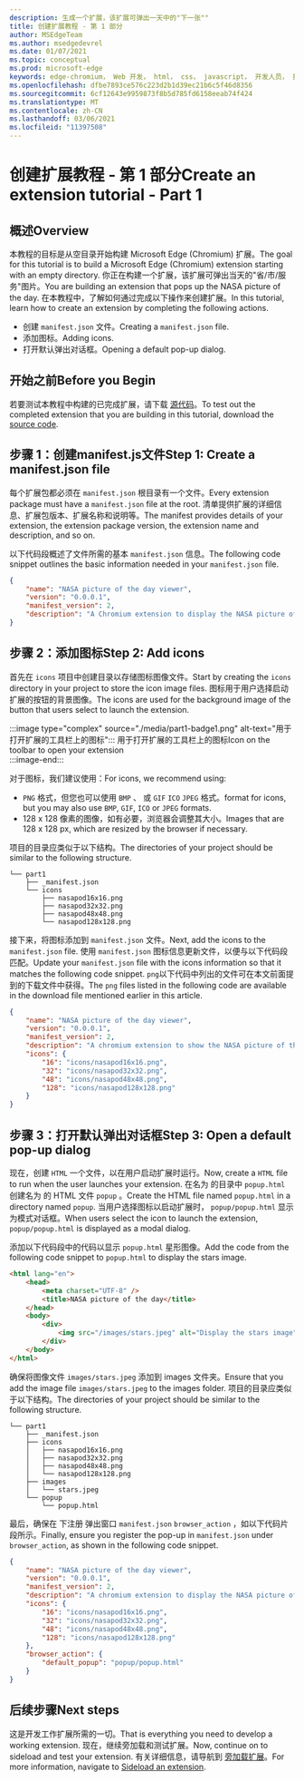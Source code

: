 ```yaml
---
description: 生成一个扩展，该扩展可弹出一天中的"下一张""
title: 创建扩展教程 - 第 1 部分
author: MSEdgeTeam
ms.author: msedgedevrel
ms.date: 01/07/2021
ms.topic: conceptual
ms.prod: microsoft-edge
keywords: edge-chromium， Web 开发， html， css， javascript， 开发人员， 扩展
ms.openlocfilehash: dfbe7893ce576c223d2b1d39ec21b6c5f46d8356
ms.sourcegitcommit: 6cf12643e9959873f8b5d785fd6158eeab74f424
ms.translationtype: MT
ms.contentlocale: zh-CN
ms.lasthandoff: 03/06/2021
ms.locfileid: "11397508"
---
```

# <a name="create-an-extension-tutorial---part-1"></a><span data-ttu-id="24400-104">创建扩展教程 - 第 1 部分</span><span class="sxs-lookup"><span data-stu-id="24400-104">Create an extension tutorial - Part 1</span></span>  

## <a name="overview"></a><span data-ttu-id="24400-105">概述</span><span class="sxs-lookup"><span data-stu-id="24400-105">Overview</span></span>  

<span data-ttu-id="24400-106">本教程的目标是从空目录开始构建 Microsoft Edge (Chromium) 扩展。</span><span class="sxs-lookup"><span data-stu-id="24400-106">The goal for this tutorial is to build a Microsoft Edge (Chromium) extension starting with an empty directory.</span></span>  <span data-ttu-id="24400-107">你正在构建一个扩展，该扩展可弹出当天的"省/市/服务"图片。</span><span class="sxs-lookup"><span data-stu-id="24400-107">You are building an extension that pops up the NASA picture of the day.</span></span> <span data-ttu-id="24400-108">在本教程中，了解如何通过完成以下操作来创建扩展。</span><span class="sxs-lookup"><span data-stu-id="24400-108">In this tutorial, learn how to create an extension by completing the following actions.</span></span>  

*   <span data-ttu-id="24400-109">创建 `manifest.json` 文件。</span><span class="sxs-lookup"><span data-stu-id="24400-109">Creating a `manifest.json` file.</span></span>  
*   <span data-ttu-id="24400-110">添加图标。</span><span class="sxs-lookup"><span data-stu-id="24400-110">Adding icons.</span></span>  
*   <span data-ttu-id="24400-111">打开默认弹出对话框。</span><span class="sxs-lookup"><span data-stu-id="24400-111">Opening a default pop-up dialog.</span></span>  

## <a name="before-you-begin"></a><span data-ttu-id="24400-112">开始之前</span><span class="sxs-lookup"><span data-stu-id="24400-112">Before you Begin</span></span>

<span data-ttu-id="24400-113">若要测试本教程中构建的已完成扩展，请下载 [源代码][ArchiveExtensionGettingStartedPart1]。</span><span class="sxs-lookup"><span data-stu-id="24400-113">To test out the completed extension that you are building in this tutorial, download the [source code][ArchiveExtensionGettingStartedPart1].</span></span>  

## <a name="step-1-create-a-manifestjson-file"></a><span data-ttu-id="24400-114">步骤 1：创建manifest.js文件</span><span class="sxs-lookup"><span data-stu-id="24400-114">Step 1: Create a manifest.json file</span></span>

<span data-ttu-id="24400-115">每个扩展包都必须在 `manifest.json` 根目录有一个文件。</span><span class="sxs-lookup"><span data-stu-id="24400-115">Every extension package must have a `manifest.json` file at the root.</span></span>  <span data-ttu-id="24400-116">清单提供扩展的详细信息、扩展包版本、扩展名称和说明等。</span><span class="sxs-lookup"><span data-stu-id="24400-116">The manifest provides details of your extension, the extension package version, the extension name and description, and so on.</span></span>  

<span data-ttu-id="24400-117">以下代码段概述了文件所需的基本 `manifest.json` 信息。</span><span class="sxs-lookup"><span data-stu-id="24400-117">The following code snippet outlines the basic information needed in your `manifest.json` file.</span></span>  

```json
{
    "name": "NASA picture of the day viewer",
    "version": "0.0.0.1",
    "manifest_version": 2,
    "description": "A Chromium extension to display the NASA picture of the day."
}
```  

## <a name="step-2-add-icons"></a><span data-ttu-id="24400-118">步骤 2：添加图标</span><span class="sxs-lookup"><span data-stu-id="24400-118">Step 2: Add icons</span></span>  

<span data-ttu-id="24400-119">首先在 `icons` 项目中创建目录以存储图标图像文件。</span><span class="sxs-lookup"><span data-stu-id="24400-119">Start by creating the `icons` directory in your project to store the icon image files.</span></span>  <span data-ttu-id="24400-120">图标用于用户选择启动扩展的按钮的背景图像。</span><span class="sxs-lookup"><span data-stu-id="24400-120">The icons are used for the background image of the button that users select to launch the extension.</span></span>  

:::image type="complex" source="./media/part1-badge1.png" alt-text="用于打开扩展的工具栏上的图标":::
   <span data-ttu-id="24400-122">用于打开扩展的工具栏上的图标</span><span class="sxs-lookup"><span data-stu-id="24400-122">Icon on the toolbar to open your extension</span></span>  
:::image-end:::  

<span data-ttu-id="24400-123">对于图标，我们建议使用：</span><span class="sxs-lookup"><span data-stu-id="24400-123">For icons, we recommend using:</span></span> 
*   `PNG` <span data-ttu-id="24400-124">格式，但您也可以使用 `BMP` 、 或 `GIF` `ICO` `JPEG` 格式。</span><span class="sxs-lookup"><span data-stu-id="24400-124">format for icons, but you may also use `BMP`, `GIF`, `ICO` or `JPEG` formats.</span></span>  
*   <span data-ttu-id="24400-125">128 x 128 像素的图像，如有必要，浏览器会调整其大小。</span><span class="sxs-lookup"><span data-stu-id="24400-125">Images that are 128 x 128 px, which are resized by the browser if necessary.</span></span>  

<span data-ttu-id="24400-126">项目的目录应类似于以下结构。</span><span class="sxs-lookup"><span data-stu-id="24400-126">The directories of your project should be similar to the following structure.</span></span>   

```shell
└── part1
    ├── _manifest.json
    └── icons
        ├── nasapod16x16.png
        ├── nasapod32x32.png
        ├── nasapod48x48.png
        └── nasapod128x128.png
```  

<span data-ttu-id="24400-127">接下来，将图标添加到 `manifest.json` 文件。</span><span class="sxs-lookup"><span data-stu-id="24400-127">Next, add the icons to the `manifest.json` file.</span></span> <span data-ttu-id="24400-128">使用 `manifest.json` 图标信息更新文件，以便与以下代码段匹配。</span><span class="sxs-lookup"><span data-stu-id="24400-128">Update your `manifest.json` file with the icons information so that it matches the following code snippet.</span></span> <span data-ttu-id="24400-129">`png`以下代码中列出的文件可在本文前面提到的下载文件中获得。</span><span class="sxs-lookup"><span data-stu-id="24400-129">The `png` files listed in the following code are available in the download file mentioned earlier in this article.</span></span>  

```json
{
    "name": "NASA picture of the day viewer",
    "version": "0.0.0.1",
    "manifest_version": 2,
    "description": "A chromium extension to show the NASA picture of the day.",
    "icons": {
        "16": "icons/nasapod16x16.png",
        "32": "icons/nasapod32x32.png",
        "48": "icons/nasapod48x48.png",
        "128": "icons/nasapod128x128.png"
    }
}
```  

## <a name="step-3-open-a-default-pop-up-dialog"></a><span data-ttu-id="24400-130">步骤 3：打开默认弹出对话框</span><span class="sxs-lookup"><span data-stu-id="24400-130">Step 3: Open a default pop-up dialog</span></span>  

<span data-ttu-id="24400-131">现在，创建 `HTML` 一个文件，以在用户启动扩展时运行。</span><span class="sxs-lookup"><span data-stu-id="24400-131">Now, create a `HTML` file to run when the user launches your extension.</span></span>  <span data-ttu-id="24400-132">在名为 的目录中 `popup.html` 创建名为 的 HTML 文件 `popup` 。</span><span class="sxs-lookup"><span data-stu-id="24400-132">Create the HTML file named `popup.html` in a directory named `popup`.</span></span>  <span data-ttu-id="24400-133">当用户选择图标以启动扩展时， `popup/popup.html` 显示为模式对话框。</span><span class="sxs-lookup"><span data-stu-id="24400-133">When users select the icon to launch the extension, `popup/popup.html` is displayed as a modal dialog.</span></span>  

<span data-ttu-id="24400-134">添加以下代码段中的代码以显示 `popup.html` 星形图像。</span><span class="sxs-lookup"><span data-stu-id="24400-134">Add the code from the following code snippet to `popup.html` to display the stars image.</span></span>  

```html
<html lang="en">
    <head>
        <meta charset="UTF-8" />
        <title>NASA picture of the day</title>
    </head>
    <body>
        <div>
            <img src="/images/stars.jpeg" alt="Display the stars image" />
        </div>
    </body>
</html>
```  

<span data-ttu-id="24400-135">确保将图像文件 `images/stars.jpeg` 添加到 images 文件夹。</span><span class="sxs-lookup"><span data-stu-id="24400-135">Ensure that you add the image file `images/stars.jpeg` to the images folder.</span></span>  <span data-ttu-id="24400-136">项目的目录应类似于以下结构。</span><span class="sxs-lookup"><span data-stu-id="24400-136">The directories of your project should be similar to the following structure.</span></span>   

```shell
└── part1
    ├── _manifest.json
    ├── icons
    │   ├── nasapod16x16.png
    │   ├── nasapod32x32.png
    │   ├── nasapod48x48.png
    │   └── nasapod128x128.png
    ├── images
    │   └── stars.jpeg
    └── popup
        └── popup.html
```  

<span data-ttu-id="24400-137">最后，确保在 下注册 弹出窗口 `manifest.json` `browser_action` ，如以下代码片段所示。</span><span class="sxs-lookup"><span data-stu-id="24400-137">Finally, ensure you register the pop-up in `manifest.json` under `browser_action`, as shown in the following code snippet.</span></span>  

```json
{
    "name": "NASA picture of the day viewer",
    "version": "0.0.0.1",
    "manifest_version": 2,
    "description": "A chromium extension to display the NASA picture of the day.",
    "icons": {
        "16": "icons/nasapod16x16.png",
        "32": "icons/nasapod32x32.png",
        "48": "icons/nasapod48x48.png",
        "128": "icons/nasapod128x128.png"
    },
    "browser_action": {
        "default_popup": "popup/popup.html"
    }
}
```  

## <a name="next-steps"></a><span data-ttu-id="24400-138">后续步骤</span><span class="sxs-lookup"><span data-stu-id="24400-138">Next steps</span></span>
<span data-ttu-id="24400-139">这是开发工作扩展所需的一切。</span><span class="sxs-lookup"><span data-stu-id="24400-139">That is everything you need to develop a working extension.</span></span>  <span data-ttu-id="24400-140">现在，继续旁加载和测试扩展。</span><span class="sxs-lookup"><span data-stu-id="24400-140">Now, continue on to sideload and test your extension.</span></span> <span data-ttu-id="24400-141">有关详细信息，请导航到 [旁加载扩展][TestExtensionSideload]。</span><span class="sxs-lookup"><span data-stu-id="24400-141">For more information, navigate to [Sideload an extension][TestExtensionSideload].</span></span>  

<!-- image links -->  

<!--[ImagePart1Heirarchy]: ./media/part1-heirarchy.png "Directory Structure"  -->  
<!--[ImagePart1Badge1]: ./media/part1-badge1.png "Toolbar Badge Icon"  -->  
<!--[ImagePart1Heirarchy1]: ./media/part1-heirarchy1.png "Directory Structure for Extension"  -->  
<!--[ImagePart1Threedots]: ./media/part1-threedots.png "Choose Extensions"  -->  
<!--[ImagePart1DevelopermodeToggle]: ./media/part1-developermode-toggle.png "Enable Developer Mode"  -->  
<!--[ImagePart1InstalledExtension]: ./media/part1-installed-extension.png "Installed Extensions"  -->  

<!-- links -->  

[ArchiveExtensionGettingStartedPart1]: https://github.com/MicrosoftEdge/MicrosoftEdge-Extensions-Demos/tree/master/extension-getting-started-part1/part1 "已完成的扩展包源|Microsoft Docs"

[TestExtensionSideload]: ./extension-sideloading.md "测试扩展 (旁加载) |Microsoft Docs"
